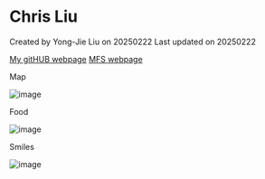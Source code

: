# Chris Liu

Created by Yong-Jie Liu on 20250222 Last updated on 20250222

[My gitHUB webpage](https://alan857.github.io/)
[MFS webpage](https://alan857.github.io/webpage2/)

Map

![image](https://github.com/user-attachments/assets/4899bef1-b138-4e0e-8121-dcf0d5842209)

Food

![image](https://github.com/user-attachments/assets/9456cd89-1f9a-4761-b2fe-76e7ea5a1354)

Smiles

![image](https://github.com/user-attachments/assets/02354810-972a-4ca8-b1b5-428f96746f0e)

